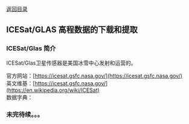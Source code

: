 [返回目录](../../catalogue.md)
## ICESat/GLAS 高程数据的下载和提取
### ICESat/Glas 简介
ICESat/Glas卫星传感器是美国冰雪中心发射和运营的。

官方网站：[https://icesat.gsfc.nasa.gov/](https://icesat.gsfc.nasa.gov/)  
英文维基：[https://icesat.gsfc.nasa.gov/](https://en.wikipedia.org/wiki/ICESat)  
数据字典：[]()
### 未完待续。。。 
